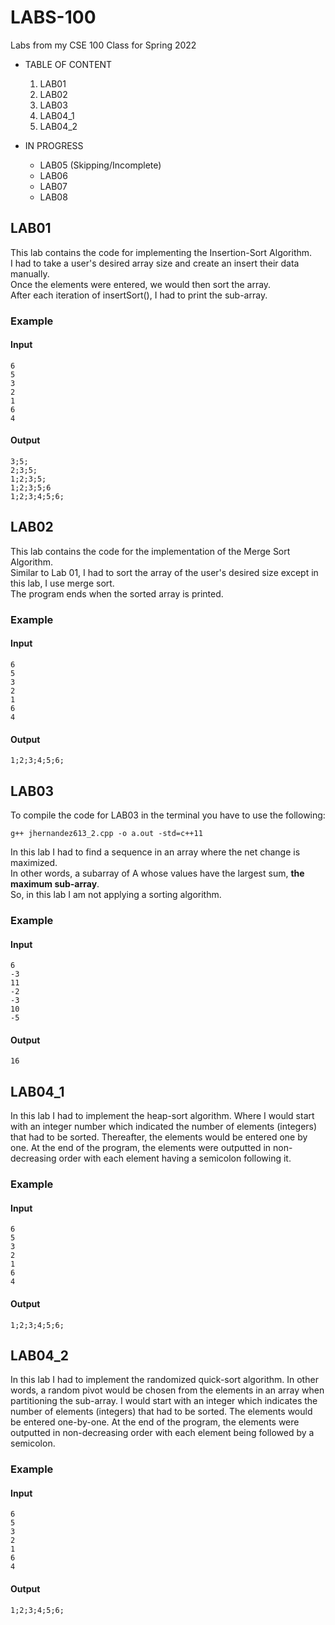 
# LABS-100
Labs from my CSE 100 Class for Spring 2022

- TABLE OF CONTENT
  1. LAB01
  2. LAB02
  3. LAB03
  4. LAB04_1
  5. LAB04_2


- IN PROGRESS
    - LAB05 (Skipping/Incomplete)
    - LAB06
    - LAB07
    - LAB08

## LAB01
This lab contains the code for implementing the Insertion-Sort Algorithm.  
I had to take a user's desired array size and create an insert their data manually.  
Once the elements were entered, we would then sort the array.  
After each iteration of insertSort(), I had to print the sub-array.  

### Example
#### Input
```
6
5
3
2
1
6
4
``` 
#### Output
```
3;5;
2;3;5;
1;2;3;5;
1;2;3;5;6
1;2;3;4;5;6;
```


## LAB02
This lab contains the code for the implementation of the Merge Sort Algorithm.  
Similar to Lab 01, I had to sort the array of the user's desired size except in this lab, I use merge sort.  
The program ends when the sorted array is printed.  

### Example
#### Input
```
6
5
3
2
1
6
4
``` 

#### Output
```
1;2;3;4;5;6;
```

## LAB03
To compile the code for LAB03 in the terminal you have to use the following:  

```
g++ jhernandez613_2.cpp -o a.out -std=c++11
```

In this lab I had to find a sequence in an array where the net change is maximized.  
In other words, a subarray of A whose values have the largest sum, **the maximum sub-array**.  
So, in this lab I am not applying a sorting algorithm.

### Example
#### Input
```
6
-3
11
-2
-3
10 
-5
```
#### Output
```
16
```

## LAB04_1
In this lab I had to implement the heap-sort algorithm. Where I would start with an integer number which 
indicated the number of elements (integers) that had to be sorted. Thereafter, the elements would be
entered one by one. At the end of the program, the elements were outputted in non-decreasing order with
each element having a semicolon following it.

### Example
#### Input
```
6
5
3
2
1
6
4
```

#### Output
```
1;2;3;4;5;6;
```

## LAB04_2
In this lab I had to implement the randomized quick-sort algorithm. In other words, a random pivot would be
chosen from the elements in an array when partitioning the sub-array. I would start with an integer which
indicates the number of elements (integers) that had to be sorted. The elements would be entered one-by-one.
At the end of the program, the elements were outputted in non-decreasing order with each element being
followed by a semicolon.

### Example
#### Input
```
6
5
3
2
1
6
4
```

#### Output
```
1;2;3;4;5;6;
```